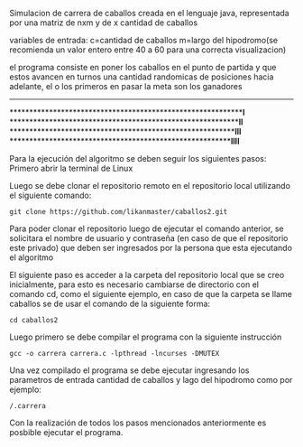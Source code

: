 

Simulacion de carrera de caballos creada en el lenguaje java, representada por una matriz de nxm y de x cantidad de caballos

variables de entrada: c=cantidad de caballos m=largo del hipodromo(se recomienda un valor entero entre 40 a 60 para una correcta visualizacion)

el programa consiste en poner los caballos en el punto de partida y que estos avancen en turnos una cantidad randomicas de posiciones hacia adelante, el o los primeros en pasar la meta son los ganadores

****************************************************************
*************************************************************l**
************************************************************ll**
***********************************************************lll**
**********************************************************llll**


Para la ejecución del algoritmo se deben seguir los siguientes pasos:
Primero abrir la terminal de Linux

Luego se debe clonar el repositorio remoto en el repositorio local utilizando el siguiente comando:

    git clone https://github.com/likanmaster/caballos2.git
Para poder clonar el repositorio luego de ejecutar el comando anterior, se solicitara el nombre de usuario y contraseña (en caso de que el repositorio este privado) que deben ser ingresados por la persona que esta ejecutando el algoritmo

El siguiente paso es acceder a la carpeta del repositorio local que se creo inicialmente, para esto es necesario cambiarse de directorio con el comando cd, como el siguiente ejemplo, en caso de que la carpeta se llame caballos se de usar el comando de la siguiente forma:

    cd caballos2

 Luego primero se debe compilar el programa con la siguiente instrucción

    gcc -o carrera carrera.c -lpthread -lncurses -DMUTEX

 Una vez compilado el programa se debe ejecutar ingresando los parametros de entrada cantidad de caballos y lago del hipodromo como por ejemplo:

    /.carrera

Con la realización de todos los pasos mencionados anteriormente es posbible ejecutar el programa.
